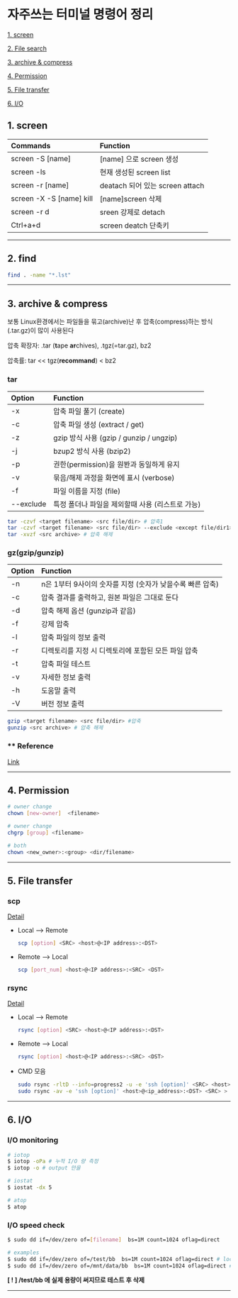 # 자주쓰는 터미널 명령어 정리


  [1. screen](#1.-screen)

  [2. File search](#2.-File-search)
  
  [3. archive & compress](#3.-archive-&-compress)

  [4. Permission](#4.-Permission)
  
  [5. File transfer](#5.-File-transfer)

  [6. I/O](#6.-I/O)

## 1. screen <a name="1.-screen"></a>

  |Commands|Function|
  |:----|:----|
  |screen -S [name]|[name] 으로 screen 생성|
  |screen -ls|현재 생성된 screen list |
  |screen -r [name]|deatach 되어 있는 screen attach|
  |screen -X -S [name] kill|[name]screen 삭제|
  |screen -r d|sreen 강제로 detach|
  |Ctrl+a+d|screen deatch 단축키|


---

## 2. find <a name="2.-find"></a>

  ```bash
  find . -name "*.lst"
  ```

---

## 3. archive & compress <a name="3.-archive-&-compress"></a>
보통 Linux환경에서는 파일들을 묶고(archive)난 후 압축(compress)하는 방식(.tar.gz)이 많이 사용된다

압축 확장자: .tar (**t**ape **ar**chives), .tgz(=tar.gz), bz2

압축률: tar << tgz(**recommand**) < bz2

  ### tar
  |Option|Function|
  |:----|:----|
  |-x|압축 파일 풀기 (create)|
  |-c|압축 파일 생성 (extract / get)|
  |-z|gzip 방식 사용 (gzip / gunzip / ungzip)|
  |-j|bzup2 방식 사용 (bzip2)|
  |-p|권한(permission)을 원봔과 동일하게 유지|
  |-v|묶음/해제 과정을 화면에 표시 (verbose)|
  |-f|파일 이름을 지정 (file)|
  |--exclude|특정 폴더나 파일을 제외할때 사용 (리스트로 가능)|

  ```bash
  tar -czvf <target filename> <src file/dir> # 압축1
  tar -czvf <target filename> <src file/dir> --exclude <except file/dir1> # 압축2
  tar -xvzf <src archive> # 압축 해제  
  ```

  ### gz(gzip/gunzip)
  
  |Option|Function|
  |:----|:----|
  |-n|n은 1부터 9사이의 숫자를 지정 (숫자가 낮을수록 빠른 압축)|
  |-c|압축 결과를 출력하고, 원본 파일은 그대로 둔다|
  |-d|압축 해제 옵션 (gunzip과 같음)|
  |-f|강제 압축|
  |-l|압축 파일의 정보 출력|
  |-r|디렉토리를 지정 시 디렉토리에 포함된 모든 파일 압축|
  |-t|압축 파일 테스트|
  |-v|자세한 정보 출력|
  |-h|도움말 출력|
  |-V|버전 정보 출력|

  ```bash
  gzip <target filename> <src file/dir> #압축
  gunzip <src archive> # 압축 해제
  ```

  ### ** Reference
  
  [Link](https://ifuwanna.tistory.com/31)

---
## 4. Permission <a name="4.-Permission"></a>
  ```bash
  # owner change
  chown [new-owner]  <filename>

  # owner change
  chgrp [group] <filename>
  
  # both
  chown <new_owner>:<group> <dir/filename>

  ```
---
## 5. File transfer <a name="5.-File-transfer"></a>

  ### scp
  [Detail](https://twpower.github.io/138-send-file-using-scp-command)
  
  * Local --> Remote
    ```bash
    scp [option] <SRC> <host>@<IP address>:<DST>
    ```
  * Remote --> Local
    ```bash
    scp [port_num] <host>@<IP address>:<SRC> <DST>
    ```

  ### rsync
  [Detail](https://blueyikim.tistory.com/562)

  * Local --> Remote
    ```bash
    rsync [option] <SRC> <host>@<IP address>:<DST>
    ```
  * Remote --> Local
    ```bash
    rsync [option] <host>@<IP address>:<SRC> <DST>
    ```
  * CMD 모음
    ```bash
    sudo rsync -rltD --info=progress2 -u -e 'ssh [option]' <SRC> <host>@<ip_address>:<DST> > trans.log 2>&1
    sudo rsync -av -e 'ssh [option]' <host>@<ip_address>:<DST> <SRC> > trans.log 2>&1
    ```

---
## 6. I/O <a name="6.-I/O"></a>

  ### I/O monitoring
  ```bash
  # iotop
  $ iotop -oPa # 누적 I/O 량 측정
  $ iotop -o # output 만을 

  # iostat
  $ iostat -dx 5

  # atop
  $ atop

  ```

  ### I/O speed check
  ```bash
  $ sudo dd if=/dev/zero of=[filename]  bs=1M count=1024 oflag=direct

  # examples 
  $ sudo dd if=/dev/zero of=/test/bb  bs=1M count=1024 oflag=direct # local domain
  $ sudo dd if=/dev/zero of=/mnt/data/bb  bs=1M count=1024 oflag=direct # mount domain
  ```
  **[ ! ] /test/bb 에 실제 용량이 써지므로 테스트 후 삭제**

---

